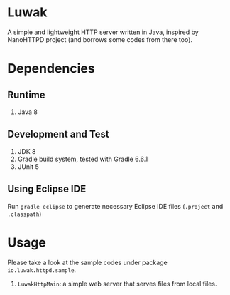 Luwak
=====

A simple and lightweight HTTP server written in Java, inspired by NanoHTTPD project (and borrows some codes from there too).

# Dependencies
## Runtime
1. Java 8

## Development and Test
1. JDK 8
2. Gradle build system, tested with Gradle 6.6.1
3. JUnit 5

## Using Eclipse IDE
Run `gradle eclipse` to generate necessary Eclipse IDE files (`.project` and `.classpath`)

# Usage
Please take a look at the sample codes under package `io.luwak.httpd.sample`.
1. `LuwakHttpMain`: a simple web server that serves files from local files.

